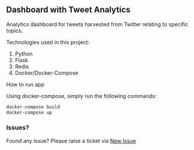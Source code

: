 ## Dashboard with Tweet Analytics

Analytics dashboard for tweets harvested from Twitter relating to specific topics.

Technologies used in this project:

1.  Python
2.  Flask
3.  Redis
4.  Docker/Docker-Compose

How to run app

Using docker-compose, simply run the following commands:

```bash
docker-compose build
docker-compose up
```

### Issues?

Found any issue? Please raise a ticket via [New Issue](https://github.com/searchs/stream-tweets/issues/new/choose)
